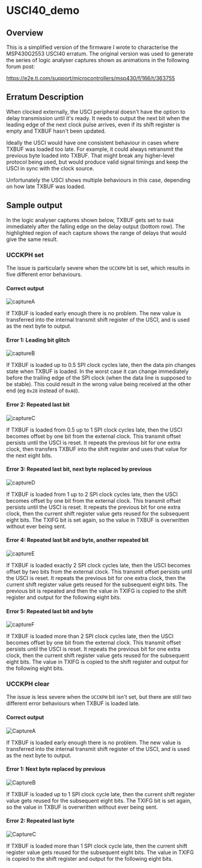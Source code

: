 # USCI40_demo

## Overview

This is a simplified version of the firmware I wrote to characterise the MSP430G2553 USCI40 erratum. The original version was used to generate the series of logic analyser captures shown as animations in the following forum post:

https://e2e.ti.com/support/microcontrollers/msp430/f/166/t/363755

## Erratum Description

When clocked externally, the USCI peripheral doesn't have the option to delay transmission until it's ready. It needs to output the next bit when the leading edge of the next clock pulse arrives, even if its shift register is empty and TXBUF hasn't been updated.

Ideally the USCI would have one consistent behaviour in cases where TXBUF was loaded too late. For example, it could always retransmit the previous byte loaded into TXBUF. That might break any higher-level protocol being used, but would produce valid signal timings and keep the USCI in sync with the clock source.

Unfortunately the USCI shows multiple behaviours in this case, depending on how late TXBUF was loaded.

## Sample output

In the logic analyser captures shown below, TXBUF gets set to `0xA8` immediately after the falling edge on the delay output (bottom row). The highlighted region of each capture shows the range of delays that would give the same result.

### UCCKPH set

The issue is particularly severe when the `UCCKPH` bit is set, which results in five different error behaviours.

#### Correct output

![captureA](https://user-images.githubusercontent.com/42620235/149661197-a8edb8ae-c189-4462-8a17-0ccc815dd186.png)

If TXBUF is loaded early enough there is no problem. The new value is transferred into the internal transmit shift register of the USCI, and is used as the next byte to output. 

#### Error 1: Leading bit glitch

![captureB](https://user-images.githubusercontent.com/42620235/149661199-cddcf5ad-5511-43ee-b0f6-2cef7c4348ac.png)

If TXBUF is loaded up to 0.5 SPI clock cycles late, then the data pin changes state when TXBUF is loaded. In the worst case it can change immediately before the trailing edge of the SPI clock (when the data line is supposed to be stable). This could result in the wrong value being received at the other end (eg `0x28` instead of `0xA8`).

#### Error 2: Repeated last bit

![captureC](https://user-images.githubusercontent.com/42620235/149661200-1c531749-d8a1-4f2a-a25e-68021733c7b4.png)

If TXBUF is loaded from 0.5 up to 1 SPI clock cycles late, then the USCI becomes offset by one bit from the external clock. This transmit offset persists until the USCI is reset. It repeats the previous bit for one extra clock, then transfers TXBUF into the shift register and uses that value for the next eight bits.

#### Error 3: Repeated last bit, next byte replaced by previous

![captureD](https://user-images.githubusercontent.com/42620235/149661201-09c9d16d-54fb-49c4-9223-10a9d1ebca4a.png)

If TXBUF is loaded from 1 up to 2 SPI clock cycles late, then the USCI becomes offset by one bit from the external clock. This transmit offset persists until the USCI is reset. It repeats the previous bit for one extra clock, then the current shift register value gets reused for the subsequent eight bits. The TXIFG bit is set again, so the value in TXBUF is overwritten without ever being sent. 

#### Error 4: Repeated last bit and byte, another repeated bit

![captureE](https://user-images.githubusercontent.com/42620235/149661202-9727db4d-c056-4968-837f-10757eb61fca.png)

If TXBUF is loaded exactly 2 SPI clock cycles late, then the USCI becomes offset by two bits from the external clock. This transmit offset persists until the USCI is reset. It repeats the previous bit for one extra clock, then the current shift register value gets reused for the subsequent eight bits. The previous bit is repeated and then the value in TXIFG is copied to the shift register and output for the following eight bits.

#### Error 5: Repeated last bit and byte

![captureF](https://user-images.githubusercontent.com/42620235/149661203-8f909958-1f0a-4aae-865a-2a7dd3014d32.png)

If TXBUF is loaded more than 2 SPI clock cycles late, then the USCI becomes offset by one bit from the external clock. This transmit offset persists until the USCI is reset. It repeats the previous bit for one extra clock, then the current shift register value gets reused for the subsequent eight bits. The value in TXIFG is copied to the shift register and output for the following eight bits.

### UCCKPH clear

The issue is less severe when the `UCCKPH` bit isn't set, but there are still two different error behaviours when TXBUF is loaded late.

#### Correct output

![CaptureA](https://user-images.githubusercontent.com/42620235/150394134-36bfaddf-d513-41f5-b82f-1d9971f53d2a.png)

If TXBUF is loaded early enough there is no problem. The new value is transferred into the internal transmit shift register of the USCI, and is used as the next byte to output. 

#### Error 1: Next byte replaced by previous

![CaptureB](https://user-images.githubusercontent.com/42620235/150394136-ff259bab-7bfe-4557-b281-4a472693caa7.png)

If TXBUF is loaded up to 1 SPI clock cycle late, then the current shift register value gets reused for the subsequent eight bits. The TXIFG bit is set again, so the value in TXBUF is overwritten without ever being sent. 

#### Error 2: Repeated last byte

![CaptureC](https://user-images.githubusercontent.com/42620235/150394137-ea47475b-3482-4338-8c44-88cad15faa95.png)

If TXBUF is loaded more than 1 SPI clock cycle late, then the current shift register value gets reused for the subsequent eight bits. The value in TXIFG is copied to the shift register and output for the following eight bits.
